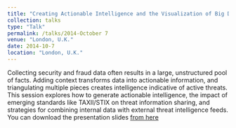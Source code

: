 ```yaml
---
title: "Creating Actionable Intelligence and the Visualization of Big Data Analytics"
collection: talks
type: "Talk"
permalink: /talks/2014-October 7
venue: "London, U.K."
date: 2014-10-7
location: "London, U.K."
---
```


Collecting security and fraud data often results in a large, unstructured pool of facts. Adding context transforms data into actionable information, and triangulating multiple pieces creates intelligence indicative of active threats. This session explores how to generate actionable intelligence, the impact of emerging standards like TAXII/STIX on threat information sharing, and strategies for combining internal data with external threat intelligence feeds.   
You can download the presentation slides [from here](https://www.bankinfosecurity.asia/webinars/creating-actionable-intelligence-visualization-big-data-analytics-w-466) 

